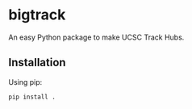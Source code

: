 # bigtrack

An easy Python package to make UCSC Track Hubs.

## Installation

Using pip:

```bash
pip install .
```
